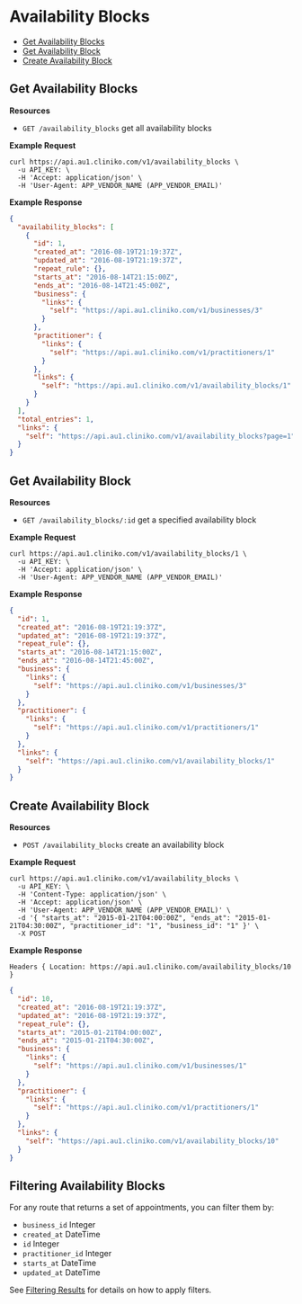 Availability Blocks
============
* [Get Availability Blocks](#get-availability-blocks "This will return all availability blocks.")
* [Get Availability Block](#get-availability-block "This will return a specified availability block.")
* [Create Availability Block](#create-availability-block "This will create an availability block.")

Get Availability Blocks
----------------

**Resources**
* ```GET /availability_blocks``` get all availability blocks

**Example Request**
```shell
curl https://api.au1.cliniko.com/v1/availability_blocks \
  -u API_KEY: \
  -H 'Accept: application/json' \
  -H 'User-Agent: APP_VENDOR_NAME (APP_VENDOR_EMAIL)'
```

**Example Response**
```json
{
  "availability_blocks": [
    {
      "id": 1,
      "created_at": "2016-08-19T21:19:37Z",
      "updated_at": "2016-08-19T21:19:37Z",
      "repeat_rule": {},
      "starts_at": "2016-08-14T21:15:00Z",
      "ends_at": "2016-08-14T21:45:00Z",
      "business": {
        "links": {
          "self": "https://api.au1.cliniko.com/v1/businesses/3"
        }
      },
      "practitioner": {
        "links": {
          "self": "https://api.au1.cliniko.com/v1/practitioners/1"
        }
      },
      "links": {
        "self": "https://api.au1.cliniko.com/v1/availability_blocks/1"
      }
    }
  ],
  "total_entries": 1,
  "links": {
    "self": "https://api.au1.cliniko.com/v1/availability_blocks?page=1"
  }
}
```

Get Availability Block
------------

**Resources**
* ```GET /availability_blocks/:id``` get a specified availability block

**Example Request**
```shell
curl https://api.au1.cliniko.com/v1/availability_blocks/1 \
  -u API_KEY: \
  -H 'Accept: application/json' \
  -H 'User-Agent: APP_VENDOR_NAME (APP_VENDOR_EMAIL)'
```

**Example Response**
```json
{
  "id": 1,
  "created_at": "2016-08-19T21:19:37Z",
  "updated_at": "2016-08-19T21:19:37Z",
  "repeat_rule": {},
  "starts_at": "2016-08-14T21:15:00Z",
  "ends_at": "2016-08-14T21:45:00Z",
  "business": {
    "links": {
      "self": "https://api.au1.cliniko.com/v1/businesses/3"
    }
  },
  "practitioner": {
    "links": {
      "self": "https://api.au1.cliniko.com/v1/practitioners/1"
    }
  },
  "links": {
    "self": "https://api.au1.cliniko.com/v1/availability_blocks/1"
  }
}
```

Create Availability Block
----------------
**Resources**
* ```POST /availability_blocks``` create an availability block

**Example Request**
```shell
curl https://api.au1.cliniko.com/v1/availability_blocks \
  -u API_KEY: \
  -H 'Content-Type: application/json' \
  -H 'Accept: application/json' \
  -H 'User-Agent: APP_VENDOR_NAME (APP_VENDOR_EMAIL)' \
  -d '{ "starts_at": "2015-01-21T04:00:00Z", "ends_at": "2015-01-21T04:30:00Z", "practitioner_id": "1", "business_id": "1" }' \
  -X POST
```
**Example Response**
```
Headers { Location: https://api.au1.cliniko.com/availability_blocks/10 }
```
```json
{
  "id": 10,
  "created_at": "2016-08-19T21:19:37Z",
  "updated_at": "2016-08-19T21:19:37Z",
  "repeat_rule": {},
  "starts_at": "2015-01-21T04:00:00Z",
  "ends_at": "2015-01-21T04:30:00Z",
  "business": {
    "links": {
      "self": "https://api.au1.cliniko.com/v1/businesses/1"
    }
  },
  "practitioner": {
    "links": {
      "self": "https://api.au1.cliniko.com/v1/practitioners/1"
    }
  },
  "links": {
    "self": "https://api.au1.cliniko.com/v1/availability_blocks/10"
  }
}
```

Filtering Availability Blocks
----------------

For any route that returns a set of appointments, you can filter them by:
* ```business_id``` Integer
* ```created_at``` DateTime
* ```id``` Integer
* ```practitioner_id``` Integer
* ```starts_at``` DateTime
* ```updated_at``` DateTime

See [Filtering Results](https://github.com/redguava/cliniko-api#filtering-results) for details on how to apply filters.
